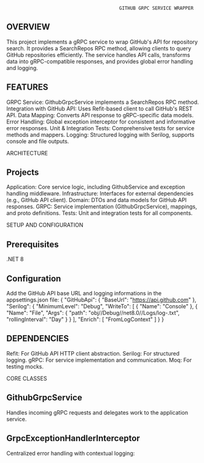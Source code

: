                                              GITHUB GRPC SERVICE WRAPPER
OVERVIEW
- 
This project implements a gRPC service to wrap GitHub's API for repository search. It provides a SearchRepos RPC method, allowing clients to query GitHub repositories efficiently. The service handles API calls, transforms data into gRPC-compatible responses, and provides global error handling and logging.

FEATURES
- 
GRPC Service: GithubGrpcService implements a SearchRepos RPC method.
Integration with GitHub API: Uses Refit-based client to call GitHub's REST API.
Data Mapping: Converts API response to gRPC-specific data models.
Error Handling: Global exception interceptor for consistent and informative error responses.
Unit & Integration Tests: Comprehensive tests for service methods and mappers.
Logging: Structured logging with Serilog, supports console and file outputs.

ARCHITECTURE

Projects
-
Application: Core service logic, including GithubService and exception handling middleware.
Infrastructure: Interfaces for external dependencies (e.g., GitHub API client).
Domain: DTOs and data models for GitHub API responses.
GRPC: Service implementation (GithubGrpcService), mappings, and proto definitions.
Tests: Unit and integration tests for all components.

SETUP AND CONFIGURATION

Prerequisites
-
.NET 8

Configuration
-
Add the GitHub API base URL and logging informations in the appsettings.json file:
{
  "GitHubApi": {
    "BaseUrl": "https://api.github.com"
  },
  "Serilog": {
    "MinimumLevel": "Debug",
    "WriteTo": [
      { "Name": "Console" },
      {
        "Name": "File",
        "Args": {
          "path": "obj//Debug//net8.0//Logs/log-.txt",
          "rollingInterval": "Day"
        }
      }
    ],
    "Enrich": [ "FromLogContext" ]
  }
}

DEPENDENCIES
- 
Refit: For GitHub API HTTP client abstraction.
Serilog: For structured logging.
gRPC: For service implementation and communication.
Moq: For testing mocks.

CORE CLASSES

GithubGrpcService
-
Handles incoming gRPC requests and delegates work to the application service.

GrpcExceptionHandlerInterceptor
-
Centralized error handling with contextual logging:




